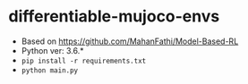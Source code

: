 # differentiable-mujoco-envs
- Based on https://github.com/MahanFathi/Model-Based-RL
- Python ver: 3.6.*
- `pip install -r requirements.txt`
- `python main.py`